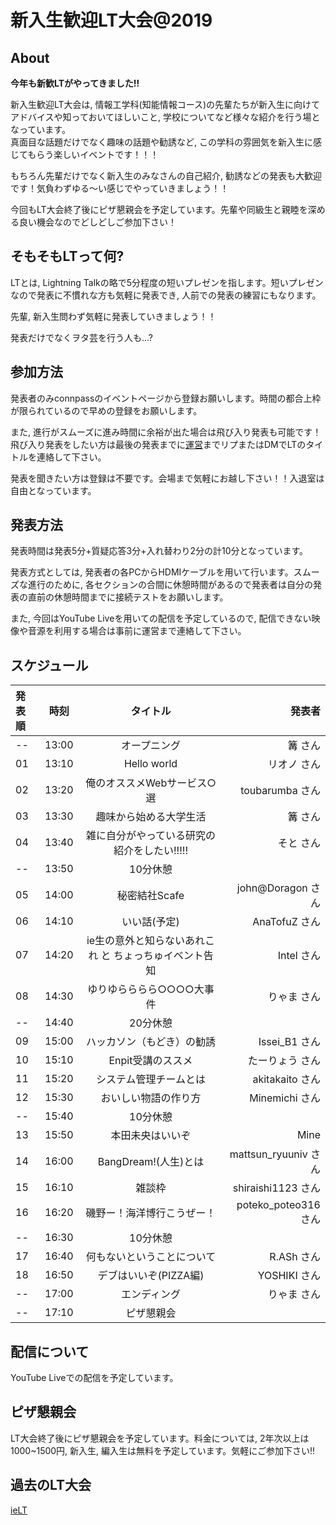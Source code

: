 # 新入生歓迎LT大会@2019

## About
**今年も新歓LTがやってきました!!**

新入生歓迎LT大会は, 情報工学科(知能情報コース)の先輩たちが新入生に向けてアドバイスや知っておいてほしいこと, 学校についてなど様々な紹介を行う場となっています。  
真面目な話題だけでなく趣味の話題や勧誘など, この学科の雰囲気を新入生に感じてもらう楽しいイベントです！！！

もちろん先輩だけでなく新入生のみなさんの自己紹介, 勧誘などの発表も大歓迎です！気負わずゆる〜い感じでやっていきましょう！！

今回もLT大会終了後にピザ懇親会を予定しています。先輩や同級生と親睦を深める良い機会なのでどしどしご参加下さい！

## そもそもLTって何?
LTとは, Lightning Talkの略で5分程度の短いプレゼンを指します。短いプレゼンなので発表に不慣れな方も気軽に発表でき, 人前での発表の練習にもなります。

先輩, 新入生問わず気軽に発表していきましょう！！

発表だけでなくヲタ芸を行う人も...?

## 参加方法
発表者のみconnpassのイベントページから登録お願いします。時間の都合上枠が限られているので早めの登録をお願いします。

また, 進行がスムーズに進み時間に余裕が出た場合は飛び入り発表も可能です！飛び入り発表をしたい方は最後の発表までに[運営](https://twitter.com/mine_tear1210)までリプまたはDMでLTのタイトルを連絡して下さい。

発表を聞きたい方は登録は不要です。会場まで気軽にお越し下さい！！入退室は自由となっています。

## 発表方法
発表時間は発表5分+質疑応答3分+入れ替わり2分の計10分となっています。

発表方式としては, 発表者の各PCからHDMIケーブルを用いて行います。スムーズな進行のために, 各セクションの合間に休憩時間があるので発表者は自分の発表の直前の休憩時間までに接続テストをお願いします。

また, 今回はYouTube Liveを用いての配信を予定しているので, 配信できない映像や音源を利用する場合は事前に運営まで連絡して下さい。

## スケジュール
| 発表順 | 時刻 | タイトル | 発表者 |
|:--|:--:|:--:|--:|
| -- | 13:00 | オープニング | 篝 さん |
| 01 | 13:10 | Hello world | リオノ さん |
| 02 | 13:20 | 俺のオススメWebサービス○選 | toubarumba さん |
| 03 | 13:30 | 趣味から始める大学生活 | 篝 さん |
| 04 | 13:40 | 雑に自分がやっている研究の紹介をしたい!!!!! | そと さん |
| -- | 13:50 | 10分休憩 | |
| 05 | 14:00 | 秘密結社Scafe | john@Doragon さん |
| 06 | 14:10 | いい話(予定) | AnaTofuZ さん |
| 07 | 14:20 | ie生の意外と知らないあれこれ と ちょっちゅイベント告知 | Intel さん |
| 08 | 14:30 | ゆりゆらららら○○○○大事件 | りゃま さん |
| -- | 14:40 | 20分休憩 | |
| 09 | 15:00 | ハッカソン（もどき）の勧誘 | Issei_B1 さん |
| 10 | 15:10 | Enpit受講のススメ | たーりょう さん |
| 11 | 15:20 | システム管理チームとは | akitakaito さん |
| 12 | 15:30 | おいしい物語の作り方 | Minemichi さん |
| -- | 15:40 | 10分休憩 | |
| 13 | 15:50 | 本田未央はいいぞ | Mine |
| 14 | 16:00 | BangDream!(人生)とは | mattsun_ryuuniv さん |
| 15 | 16:10 | 雑談枠 | shiraishi1123 さん |
| 16 | 16:20 | 磯野ー！海洋博行こうぜー！ | poteko_poteo316 さん |
| -- | 16:30 | 10分休憩 | |
| 17 | 16:40 | 何もないということについて | R.ASh さん |
| 18 | 16:50 | デブはいいぞ(PIZZA編)| YOSHIKI さん |
| -- | 17:00 | エンディング | りゃま さん |
| -- | 17:10 | ピザ懇親会 |  |

## 配信について
YouTube Liveでの配信を予定しています。

## ピザ懇親会
LT大会終了後にピザ懇親会を予定しています。料金については, 2年次以上は1000~1500円, 新入生, 編入生は無料を予定しています。気軽にご参加下さい!!

## 過去のLT大会
[ieLT](https://scrapbox.io/ie-ryukyu/ieLT)
